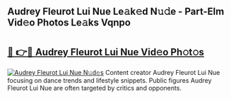 ## Audrey Fleurot Lui Nue Le𝚊k𝚎d N𝚞𝚍e - Part-Elm Vid𝚎o Photos Le𝚊ks Vqnpo

# <h2><a href="http://fb1vrp.evod.top/?m=Audrey+Fleurot+Lui+Nue">🔗 👉🔴 Audrey Fleurot Lui Nue Vid𝚎o Ph𝚘t𝚘s</a></h2>

[![Audrey Fleurot Lui Nue N𝚞d𝚎s](https://i.imgur.com/8V9OHl7.gif)](http://fb1vrp.evod.top/?m=Audrey+Fleurot+Lui+Nue)
Content creator Audrey Fleurot Lui Nue focusing on dance trends and lifestyle snippets. Public figures Audrey Fleurot Lui Nue are often targeted by critics and opponents. 
